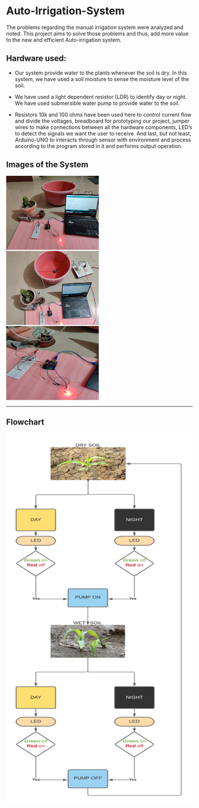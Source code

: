 
# Auto-Irrigation-System

The problems regarding the manual irrigation system were  analyzed and noted. This project aims to solve those problems and thus, add  more value to the new and efficient Auto-irrigation system. 



## Hardware used:

* Our system provide water to the plants whenever the soil is dry. In this system, we have used a soil moisture to sense the moisture level of the soil. 

* We have used a light dependent resistor (LDR) to identify day or night. We have used submersible water pump to provide water to the soil.

* Resistors 10k and 100 ohms have been used here to control current flow and divide the voltages, breadboard for prototyping our project, jumper wires to make connections between all the hardware components, LED’s to detect the signals we want the user to receive. And last, but not least, Arduino-UNO to interacts through sensor with environment and process according to the program stored in it and performs output operation.
  

## Images of the System



<img src="https://github.com/gabey14/Auto-Irrigation-System/blob/main/IMG_20201115_180715.jpg" alt="system image" width="250" height="200"/>  &nbsp;     <img src="https://github.com/gabey14/Auto-Irrigation-System/blob/main/IMG_20201115_180743.jpg" alt="system image" width="250" height="200"/>    &nbsp;    <img src="https://github.com/gabey14/Auto-Irrigation-System/blob/main/IMG_20201115_180811.jpg" alt="system image" width="250" height="200"/>

---

## Flowchart

<!-- [View Here](https://imgur.com/DOJ8eh9) -->
<img src="https://github.com/gabey14/Auto-Irrigation-System/blob/main/ES%20PROJECT.png" alt="system image" width="500" height="1000"/>





  
